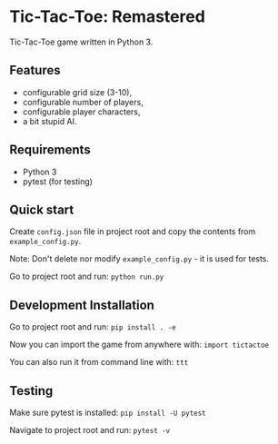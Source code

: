 # Tic-Tac-Toe: Remastered
Tic-Tac-Toe game written in Python 3.

## Features
- configurable grid size (3-10),
- configurable number of players,
- configurable player characters,
- a bit stupid AI.

## Requirements
- Python 3
- pytest (for testing)

## Quick start
Create `config.json` file in project root and copy the contents from `example_config.py`.

Note: Don't delete nor modify `example_config.py` - it is used for tests.

Go to project root and run:
`python run.py`

## Development Installation
Go to project root and run:
`pip install . -e`

Now you can import the game from anywhere with:
`import tictactoe`

You can also run it from command line with:
`ttt`

## Testing
Make sure pytest is installed:
`pip install -U pytest`

Navigate to project root and run:
`pytest -v`
